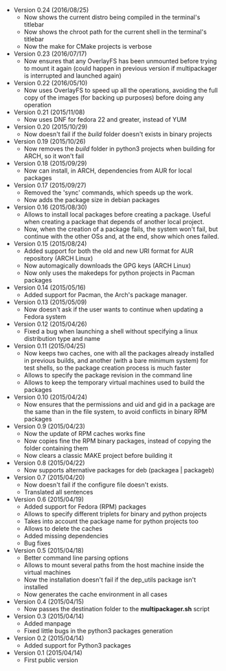 * Version 0.24 (2016/08/25)
   * Now shows the current distro being compiled in the terminal's titlebar
   * Now shows the chroot path for the current shell in the terminal's titlebar
   * Now the make for CMake projects is verbose
* Version 0.23 (2016/07/17)
   * Now ensures that any OverlayFS has been unmounted before trying to mount it again (could happen in previous version if multipackager is interrupted and launched again)
* Version 0.22 (2016/05/10)
   * Now uses OverlayFS to speed up all the operations, avoiding the full copy of the images (for backing up purposes) before doing any operation
* Version 0.21 (2015/11/08)
   * Now uses DNF for fedora 22 and greater, instead of YUM
* Version 0.20 (2015/10/29)
   * Now doesn't fail if the *build* folder doesn't exists in binary projects
* Version 0.19 (2015/10/26)
   * Now removes the *build* folder in python3 projects when building for ARCH, so it won't fail
* Version 0.18 (2015/09/29)
   * Now can install, in ARCH, dependencies from AUR for local packages
* Version 0.17 (2015/09/27)
   * Removed the 'sync' commands, which speeds up the work.
   * Now adds the package size in debian packages
* Version 0.16 (2015/08/30)
   * Allows to install local packages before creating a package. Useful when creating a package that depends of another local project.
   * Now, when the creation of a package fails, the system won't fail, but continue with the other OSs and, at the end, show which ones failed.
* Version 0.15 (2015/08/24)
   * Added support for both the old and new URI format for AUR repository (ARCH Linux)
   * Now automagically downloads the GPG keys (ARCH Linux)
   * Now only uses the makedeps for python projects in Pacman packages
* Version 0.14 (2015/05/16)
   * Added support for Pacman, the Arch's package manager.
* Version 0.13 (2015/05/09)
   * Now doesn't ask if the user wants to continue when updating a Fedora system
* Version 0.12 (2015/04/26)
   * Fixed a bug when launching a shell without specifying a linux distribution type and name
* Version 0.11 (2015/04/25)
   * Now keeps two caches, one with all the packages already installed in previous builds, and another (with a bare minimum system) for test shells, so the package creation process is much faster
   * Allows to specify the package revision in the command line
   * Allows to keep the temporary virtual machines used to build the packages
* Version 0.10 (2015/04/24)
   * Now ensures that the permissions and uid and gid in a package are the same than in the file system, to avoid conflicts in binary RPM packages
* Version 0.9 (2015/04/23)
   * Now the update of RPM caches works fine
   * Now copies fine the RPM binary packages, instead of copying the folder containing them
   * Now clears a classic MAKE project before building it
* Version 0.8 (2015/04/22)
   * Now supports alternative packages for deb (packagea | packageb)
* Version 0.7 (2015/04/20)
   * Now doesn't fail if the configure file doesn't exists.
   * Translated all sentences
* Version 0.6 (2015/04/19)
   * Added support for Fedora (RPM) packages
   * Allows to specify different triplets for binary and python projects
   * Takes into account the package name for python projects too
   * Allows to delete the caches
   * Added missing dependencies
   * Bug fixes
* Version 0.5 (2015/04/18)
   * Better command line parsing options
   * Allows to mount several paths from the host machine inside the virtual machines
   * Now the installation doesn't fail if the dep_utils package isn't installed
   * Now generates the cache environment in all cases
* Version 0.4 (2015/04/15)
   * Now passes the destination folder to the **multipackager.sh** script
* Version 0.3 (2015/04/14)
   * Added manpage
   * Fixed little bugs in the python3 packages generation
* Version 0.2 (2015/04/14)
   * Added support for Python3 packages
* Version 0.1 (2015/04/14)
   * First public version

